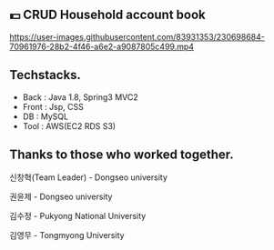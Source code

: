 ## 💵 CRUD Household account book

https://user-images.githubusercontent.com/83931353/230698684-70961976-28b2-4f46-a6e2-a9087805c499.mp4

## Techstacks.
- Back : Java 1.8, Spring3 MVC2
- Front : Jsp, CSS
- DB : MySQL
- Tool : AWS(EC2 RDS S3)

## Thanks to those who worked together.
신창혁(Team Leader) - Dongseo university<br>

권윤제 - Dongseo university<br>

김수정 - Pukyong National University<br>

김영무 - Tongmyong University<br>
